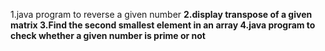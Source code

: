 1.java program to reverse a given number <b>
2.display transpose of a given matrix
3.Find the second smallest element in an array
4.java program to check whether a given number is prime or not
